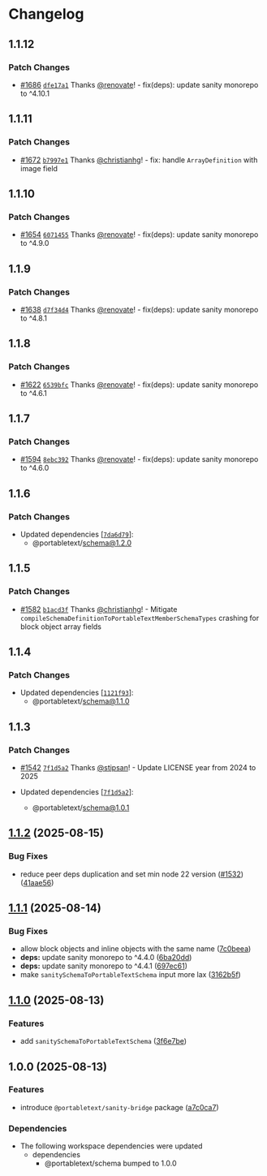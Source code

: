 # Changelog

## 1.1.12

### Patch Changes

- [#1686](https://github.com/portabletext/editor/pull/1686) [`dfe17a1`](https://github.com/portabletext/editor/commit/dfe17a1a307b1a512818b37645a8efd05407a0a5) Thanks [@renovate](https://github.com/apps/renovate)! - fix(deps): update sanity monorepo to ^4.10.1

## 1.1.11

### Patch Changes

- [#1672](https://github.com/portabletext/editor/pull/1672) [`b7997e1`](https://github.com/portabletext/editor/commit/b7997e1f37cc65a4cebc90967a81852690980262) Thanks [@christianhg](https://github.com/christianhg)! - fix: handle `ArrayDefinition` with image field

## 1.1.10

### Patch Changes

- [#1654](https://github.com/portabletext/editor/pull/1654) [`6071455`](https://github.com/portabletext/editor/commit/6071455249417866398439cc707d94d6baf97cbf) Thanks [@renovate](https://github.com/apps/renovate)! - fix(deps): update sanity monorepo to ^4.9.0

## 1.1.9

### Patch Changes

- [#1638](https://github.com/portabletext/editor/pull/1638) [`d7f34d4`](https://github.com/portabletext/editor/commit/d7f34d4191d3248c69ef14125670db89517772d5) Thanks [@renovate](https://github.com/apps/renovate)! - fix(deps): update sanity monorepo to ^4.8.1

## 1.1.8

### Patch Changes

- [#1622](https://github.com/portabletext/editor/pull/1622) [`6539bfc`](https://github.com/portabletext/editor/commit/6539bfc45ef0f31d38d475a2461725529b24f2f3) Thanks [@renovate](https://github.com/apps/renovate)! - fix(deps): update sanity monorepo to ^4.6.1

## 1.1.7

### Patch Changes

- [#1594](https://github.com/portabletext/editor/pull/1594) [`8ebc392`](https://github.com/portabletext/editor/commit/8ebc39284ac3c286c73046e99fef4e77193d4608) Thanks [@renovate](https://github.com/apps/renovate)! - fix(deps): update sanity monorepo to ^4.6.0

## 1.1.6

### Patch Changes

- Updated dependencies [[`7da6d79`](https://github.com/portabletext/editor/commit/7da6d790eab1566de522f65bf98410cc778fd303)]:
  - @portabletext/schema@1.2.0

## 1.1.5

### Patch Changes

- [#1582](https://github.com/portabletext/editor/pull/1582) [`b1acd3f`](https://github.com/portabletext/editor/commit/b1acd3f6e118195b3cbbc46c8dde619116ef4774) Thanks [@christianhg](https://github.com/christianhg)! - Mitigate `compileSchemaDefinitionToPortableTextMemberSchemaTypes` crashing for block object array fields

## 1.1.4

### Patch Changes

- Updated dependencies [[`1121f93`](https://github.com/portabletext/editor/commit/1121f9306b10481d10954f95211eed2ca20446f3)]:
  - @portabletext/schema@1.1.0

## 1.1.3

### Patch Changes

- [#1542](https://github.com/portabletext/editor/pull/1542) [`7f1d5a2`](https://github.com/portabletext/editor/commit/7f1d5a2e7576e51cba249721e9279d1b42f8bd99) Thanks [@stipsan](https://github.com/stipsan)! - Update LICENSE year from 2024 to 2025

- Updated dependencies [[`7f1d5a2`](https://github.com/portabletext/editor/commit/7f1d5a2e7576e51cba249721e9279d1b42f8bd99)]:
  - @portabletext/schema@1.0.1

## [1.1.2](https://github.com/portabletext/editor/compare/sanity-bridge-v1.1.1...sanity-bridge-v1.1.2) (2025-08-15)

### Bug Fixes

- reduce peer deps duplication and set min node 22 version ([#1532](https://github.com/portabletext/editor/issues/1532)) ([41aae56](https://github.com/portabletext/editor/commit/41aae568c208a3512683280319dbb018d13286da))

## [1.1.1](https://github.com/portabletext/editor/compare/sanity-bridge-v1.1.0...sanity-bridge-v1.1.1) (2025-08-14)

### Bug Fixes

- allow block objects and inline objects with the same name ([7c0beea](https://github.com/portabletext/editor/commit/7c0beeaa8fdc7167fc4c6b86bf9e668c20a5d6d4))
- **deps:** update sanity monorepo to ^4.4.0 ([6ba20dd](https://github.com/portabletext/editor/commit/6ba20dd704a244f4da157e1b543f89a6b4cb89db))
- **deps:** update sanity monorepo to ^4.4.1 ([697ec61](https://github.com/portabletext/editor/commit/697ec61fb74ad08ab0693377d483ab8765e2b8bd))
- make `sanitySchemaToPortableTextSchema` input more lax ([3162b5f](https://github.com/portabletext/editor/commit/3162b5f96e24cf6a0f17623365e4c07f557b1e25))

## [1.1.0](https://github.com/portabletext/editor/compare/sanity-bridge-v1.0.0...sanity-bridge-v1.1.0) (2025-08-13)

### Features

- add `sanitySchemaToPortableTextSchema` ([3f6e7be](https://github.com/portabletext/editor/commit/3f6e7be813e3c393db9637fd58da5bc02b40b277))

## 1.0.0 (2025-08-13)

### Features

- introduce `@portabletext/sanity-bridge` package ([a7c0ca7](https://github.com/portabletext/editor/commit/a7c0ca757c3d171a8b879e5c669bfc5264fd7fcd))

### Dependencies

- The following workspace dependencies were updated
  - dependencies
    - @portabletext/schema bumped to 1.0.0
